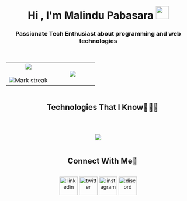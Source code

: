 <h1 align="center"><b>Hi , I'm Malindu Pabasara </b><img src="https://media.giphy.com/media/hvRJCLFzcasrR4ia7z/giphy.gif" width="35"></h1>
<h3 align="center" color="purple">Passionate Tech Enthusiast about programming and web technologies</h3><br>

  <p align="center">
  <!--- stats (start) -->
<table align="center">
<tr border="none">
<td width="50%" align="center">
  
  <img  align="center"  src="https://github-readme-stats.vercel.app/api?username=Malindup2&theme=dark&show_icons=true&count_private=true" />
  <br></br>
  <img  title="🔥 Get streak stats for your profile at git.io/streak-stats" alt="Mark streak" src="https://github-readme-streak-stats.herokuapp.com/?user=Malindup2&theme=dark&hide_border=false" /> 
</td>

<td width="50%" align="center">

 <img align="center" src="https://github-readme-stats.vercel.app/api/top-langs/?username=Malindup2&theme=dark&hide_border=false&no-bg=true&no-frame=true&langs_count=10" />
  
  </td>
</tr>
</table>


<div id="user-content-toc">
  <ul align="center">
    <summary><h2 style="display: inline-block">Technologies That I Know👨🏻‍💻</h2></summary>
  </ul>
</div>
<br>
<!--tech stack icons-->
<p align="center">
  <a href="https://skillicons.dev">
    <img src="https://skillicons.dev/icons?i=git,linux,bootstrap,c,cpp,css,discord,figma,github,html,java,js,kotlin,mongodb,mysql,nextjs,postman,py,react,vscode,nodejs,expressjs,tailwind,androidstudio,c,eclipse,r,visualstudio&perline=14" />
  </a>
</p>

<div id="user-content-toc">
  <ul align="center">
    <summary><h2 style="display: inline-block">Connect With Me🤝</h2></summary>
  </ul>
</div>

<!--icons and links-->
<p align="center">
<a href="https://www.linkedin.com/in/malindu-pabasara-887315261/" target="blank"><img align="center" src="https://user-images.githubusercontent.com/88904952/234979284-68c11d7f-1acc-4f0c-ac78-044e1037d7b0.png" alt="linkedin" height="50" width="50" /></a>
<a href="https://twitter.com/malindu_p" target="blank"><img align="center" src="https://user-images.githubusercontent.com/88904952/234980676-61bfb021-ecc8-48f7-88e6-34c1b06c4a58.png" alt="twitter" height="50" width="50" /></a> 
<a href="https://www.instagram.com/malindu_p2/" target="blank"><img align="center" src="https://user-images.githubusercontent.com/88904952/234981169-2dd1e58f-4b7e-468c-8213-034ba62156c3.png" alt="instagram" height="50" width="50" /></a>
<a href="https://discord.gg/malindu_p" target="blank"><img align="center" src="https://user-images.githubusercontent.com/88904952/234982627-019fd336-6248-453c-9b05-97c13fd1d207.png" alt="discord" height="50" width="50" /></a>
  
</p>


